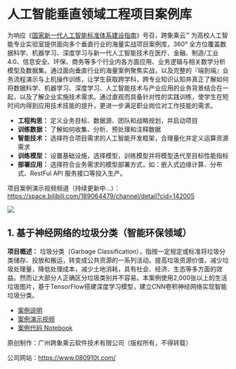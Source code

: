 # 人工智能垂直领域工程项目案例库
为响应《[国家新一代人工智能标准体系建设指南](http://www.gov.cn/zhengce/zhengceku/2020-08/09/content_5533454.htm)》号召，跨象乘云™ 为高校人工智能专业实验室提供面向多个垂直行业的海量实战项目案例库，360° 全方位覆盖数据科学、机器学习、深度学习与新一代人工智能技术在医疗、金融、制造/工业 4.0、信息安全、环保、商务等多个行业内各方面应用、业务逻辑与相关数学分析模型及数据集。通过面向垂直行业的海量案例聚焦实战，以及完整的『端到端』业务流程演示与上机操作训练，让学生获取跨学科，跨专业知识认知并真正了解如何将数据科学、机器学习、深度学习、人工智能技术与产业应用的业务背景结合在一起，以及了解企业实施技术需求。通过直观而具备针对性的实践训练，使学生在短时间内得到应用技术技能的提升，更进一步满足职业岗位对工作技能的需求。

- **工程构思：** 定义业务目标、数据源、团队和战略规划，并启动项目
- **训练数据：** 了解如何收集、分析、预处理和注释数据
- **智能技术：** 选择符合项目需求的人工智能开发框架，合理量化并定义运算资源需求
- **训练模型：** 设置基础设施，选择模型，训练模型并将模型迭代至目标性能指标
- **部署应用：** 选择符合业务需求的模型部署方式，如：嵌入式边缘计算、分布式、RestFul API 服务接口等投入生产。

项目案例演示视频频道（持续更新中...）：https://space.bilibili.com/189064479/channel/detail?cid=142005

![](https://github.com/KXCY-AI/AI-Case-Studies/blob/main/img/cs.png)
## 1. 基于神经网络的垃圾分类（智能环保领域）
**项目概述：** 垃圾分类（Garbage Classification），指按一定规定或标准将垃圾分类储存、投放和搬运，转变成公共资源的一系列活动。提高垃圾资源价值，减少垃圾处理量，降低处理成本，减少土地消耗，具有社会、经济、生态等多方面的效益。然而让大部分人正确区分垃圾类别并不容易。本案例使用2,000张以上的生活垃圾图片，基于TensorFlow搭建深度学习模型，建立CNN卷积神经网络实现智能垃圾分类。
- [案例说明](https://github.com/KXCY-AI/AI-Case-Studies/blob/main/%E5%9F%BA%E4%BA%8E%E7%A5%9E%E7%BB%8F%E7%BD%91%E7%BB%9C%E7%9A%84%E5%9E%83%E5%9C%BE%E5%88%86%E7%B1%BB/README.md)
- [案例演示视频](https://www.bilibili.com/video/BV16y4y1n7rK)
- [案例代码 Notebook](https://github.com/KXCY-AI/AI-Case-Studies/blob/main/%E5%9F%BA%E4%BA%8E%E7%A5%9E%E7%BB%8F%E7%BD%91%E7%BB%9C%E7%9A%84%E5%9E%83%E5%9C%BE%E5%88%86%E7%B1%BB/%E5%9F%BA%E4%BA%8E%E7%A5%9E%E7%BB%8F%E7%BD%91%E7%BB%9C%E7%9A%84%E5%9E%83%E5%9C%BE%E5%88%86%E7%B1%BB.ipynb)

原创制作：广州跨象乘云软件技术有限公司（版权所有，不得转载）

公司网站：https://www.080910t.com/
